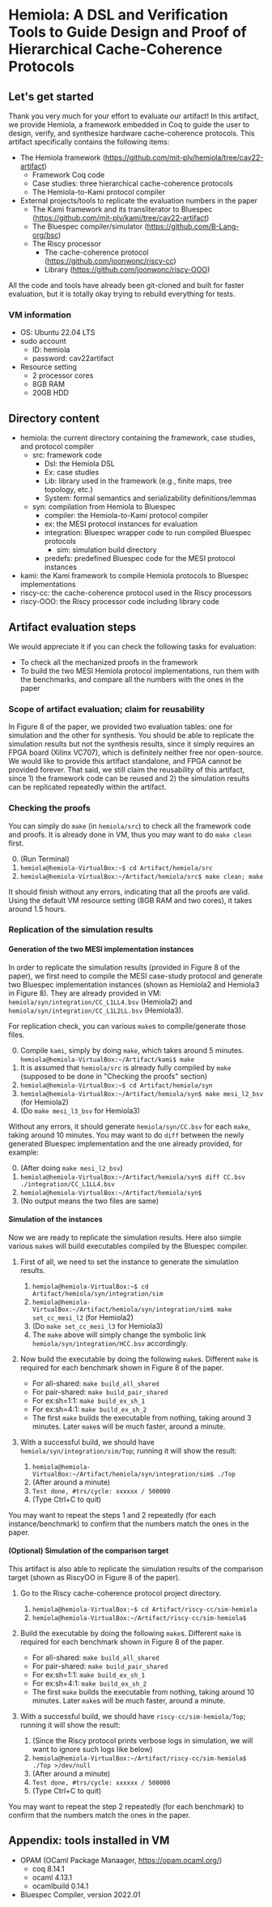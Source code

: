 Hemiola: A DSL and Verification Tools to Guide Design and Proof of Hierarchical Cache-Coherence Protocols
=========================================================================================================

Let's get started
-----------------

Thank you very much for your effort to evaluate our artifact!
In this artifact, we provide Hemiola, a framework embedded in Coq to guide the user to design, verify, and synthesize hardware cache-coherence protocols.
This artifact specifically contains the following items:

- The Hemiola framework (https://github.com/mit-plv/hemiola/tree/cav22-artifact)
  + Framework Coq code
  + Case studies: three hierarchical cache-coherence protocols
  + The Hemiola-to-Kami protocol compiler
- External projects/tools to replicate the evaluation numbers in the paper
  + The Kami framework and its transliterator to Bluespec (https://github.com/mit-plv/kami/tree/cav22-artifact)
  + The Bluespec compiler/simulator (https://github.com/B-Lang-org/bsc)
  + The Riscy processor
    * The cache-coherence protocol (https://github.com/joonwonc/riscy-cc)
    * Library (https://github.com/joonwonc/riscy-OOO)

All the code and tools have already been git-cloned and built for faster evaluation, but it is totally okay trying to rebuild everything for tests.

### VM information

- OS: Ubuntu 22.04 LTS
- sudo account
  + ID: hemiola
  + password: cav22artifact
- Resource setting
  + 2 processor cores
  + 8GB RAM
  + 20GB HDD

Directory content
-----------------

- hemiola: the current directory containing the framework, case studies, and protocol compiler
  + src: framework code
    * Dsl: the Hemiola DSL
    * Ex: case studies
    * Lib: library used in the framework (e.g., finite maps, tree topology, etc.)
    * System: formal semantics and serializability definitions/lemmas
  + syn: compilation from Hemiola to Bluespec
    * compiler: the Hemiola-to-Kami protocol compiler
    * ex: the MESI protocol instances for evaluation
    * integration: Bluespec wrapper code to run compiled Bluespec protocols
      - sim: simulation build directory
    * predefs: predefined Bluespec code for the MESI protocol instances
- kami: the Kami framework to compile Hemiola protocols to Bluespec implementations
- riscy-cc: the cache-coherence protocol used in the Riscy processors
- riscy-OOO: the Riscy processor code including library code

Artifact evaluation steps
-------------------------

We would appreciate it if you can check the following tasks for evaluation:
- To check all the mechanized proofs in the framework
- To build the two MESI Hemiola protocol implementations, run them with the benchmarks, and compare all the numbers with the ones in the paper

### Scope of artifact evaluation; claim for reusability

In Figure 8 of the paper, we provided two evaluation tables: one for simulation and the other for synthesis.
You should be able to replicate the simulation results but not the synthesis results, since it simply requires an FPGA board (Xilinx VC707), which is definitely neither free nor open-source.
We would like to provide this artifact standalone, and FPGA cannot be provided forever.
That said, we still claim the reusability of this artifact, since 1) the framework code can be reused and 2) the simulation results can be replicated repeatedly within the artifact.

### Checking the proofs

You can simply do `make` (in `hemiola/src`) to check all the framework code and proofs.
It is already done in VM, thus you may want to do `make clean` first.

0. (Run Terminal)
1. `hemiola@hemiola-VirtualBox:~$ cd Artifact/hemiola/src`
2. `hemiola@hemiola-VirtualBox:~/Artifact/hemiola/src$ make clean; make`

It should finish without any errors, indicating that all the proofs are valid.
Using the default VM resource setting (8GB RAM and two cores), it takes around 1.5 hours.

### Replication of the simulation results

#### Generation of the two MESI implementation instances

In order to replicate the simulation results (provided in Figure 8 of the paper), we first need to compile the MESI case-study protocol and generate two Bluespec implementation instances (shown as Hemiola2 and Hemiola3 in Figure 8).
They are already provided in VM: `hemiola/syn/integration/CC_L1LL4.bsv` (Hemiola2) and `hemiola/syn/integration/CC_L1L2LL.bsv` (Hemiola3).

For replication check, you can various `make`s to compile/generate those files.

0. Compile `kami`, simply by doing `make`, which takes around 5 minutes.
   `hemiola@hemiola-VirtualBox:~/Artifact/kami$ make`
1. It is assumed that `hemiola/src` is already fully compiled by `make` (supposed to be done in "Checking the proofs" section)
2. `hemiola@hemiola-VirtualBox:~$ cd Artifact/hemiola/syn`
3. `hemiola@hemiola-VirtualBox:~/Artifact/hemiola/syn$ make mesi_l2_bsv` (for Hemiola2)
4. (Do `make mesi_l3_bsv` for Hemiola3)

Without any errors, it should generate `hemiola/syn/CC.bsv` for each `make`, taking around 10 minutes.
You may want to do `diff` between the newly generated Bluespec implementation and the one already provided, for example:

0. (After doing `make mesi_l2_bsv`)
1. `hemiola@hemiola-VirtualBox:~/Artifact/hemiola/syn$ diff CC.bsv ./integration/CC_L1LL4.bsv`
2. `hemiola@hemiola-VirtualBox:~/Artifact/hemiola/syn$`
3. (No output means the two files are same)

#### Simulation of the instances

Now we are ready to replicate the simulation results.
Here also simple various `make`s will build executables compiled by the Bluespec compiler.

1. First of all, we need to set the instance to generate the simulation results.
   1. `hemiola@hemiola-VirtualBox:~$ cd Artifact/hemiola/syn/integration/sim`
   2. `hemiola@hemiola-VirtualBox:~/Artifact/hemiola/syn/integration/sim$ make set_cc_mesi_l2` (for Hemiola2)
   3. (Do `make set_cc_mesi_l3` for Hemiola3)
   4. The `make` above will simply change the symbolic link `hemiola/syn/integration/HCC.bsv` accordingly.

2. Now build the executable by doing the following `make`s.
   Different `make` is required for each benchmark shown in Figure 8 of the paper.
   - For all-shared: `make build_all_shared`
   - For pair-shared: `make build_pair_shared`
   - For ex:sh=1:1: `make build_ex_sh_1`
   - For ex:sh=4:1: `make build_ex_sh_2`
   - The first `make` builds the executable from nothing, taking around 3 minutes.
     Later `make`s will be much faster, around a minute.

3. With a successful build, we should have `hemiola/syn/integration/sim/Top`; running it will show the result:
   1. `hemiola@hemiola-VirtualBox:~/Artifact/hemiola/syn/integration/sim$ ./Top`
   2. (After around a minute)
   3. `Test done, #trs/cycle: xxxxxx / 500000`
   4. (Type Ctrl+C to quit)

You may want to repeat the steps 1 and 2 repeatedly (for each instance/benchmark) to confirm that the numbers match the ones in the paper.

#### (Optional) Simulation of the comparison target

This artifact is also able to replicate the simulation results of the comparison target (shown as RiscyOO in Figure 8 of the paper).

1. Go to the Riscy cache-coherence protocol project directory.
   1. `hemiola@hemiola-VirtualBox:~$ cd Artifact/riscy-cc/sim-hemiola`
   2. `hemiola@hemiola-VirtualBox:~/Artifact/riscy-cc/sim-hemiola$`

2. Build the executable by doing the following `make`s.
   Different `make` is required for each benchmark shown in Figure 8 of the paper.
   - For all-shared: `make build_all_shared`
   - For pair-shared: `make build_pair_shared`
   - For ex:sh=1:1: `make build_ex_sh_1`
   - For ex:sh=4:1: `make build_ex_sh_2`
   - The first `make` builds the executable from nothing, taking around 10 minutes.
     Later `make`s will be much faster, around a minute.

3. With a successful build, we should have `riscy-cc/sim-hemiola/Top`; running it will show the result:
   1. (Since the Riscy protocol prints verbose logs in simulation, we will want to ignore such logs like below)
   2. `hemiola@hemiola-VirtualBox:~/Artifact/riscy-cc/sim-hemiola$ ./Top >/dev/null`
   3. (After around a minute)
   4. `Test done, #trs/cycle: xxxxxx / 500000`
   5. (Type Ctrl+C to quit)

You may want to repeat the step 2 repeatedly (for each benchmark) to confirm that the numbers match the ones in the paper.

Appendix: tools installed in VM
-------------------------------

- OPAM (OCaml Package Manaager, https://opam.ocaml.org/)
  + coq 8.14.1
  + ocaml 4.13.1
  + ocamlbuild 0.14.1
- Bluespec Compiler, version 2022.01
